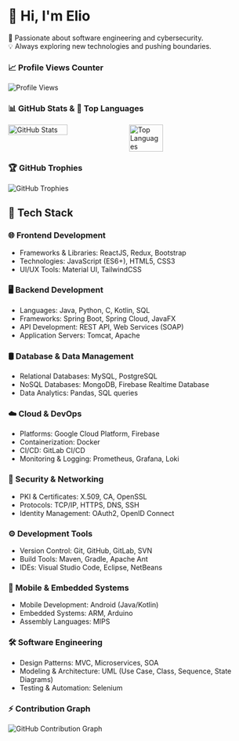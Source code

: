# 👋 Hi, I'm Elio  

🚀 Passionate about software engineering and cybersecurity.  
💡 Always exploring new technologies and pushing boundaries.  

### 📈 Profile Views Counter  
![Profile Views](https://komarev.com/ghpvc/?username=MagliariElio&color=blue)

### 📊 GitHub Stats & 🚀 Top Languages  
<div style="display: flex;">
  <img src="https://github-readme-stats.vercel.app/api?username=MagliariElio&show_icons=true&theme=radical" alt="GitHub Stats" width="49%" />
  <img src="https://github-readme-stats.vercel.app/api/top-langs/?username=MagliariElio&layout=compact&theme=radical" alt="Top Languages" width="37%" />
</div>

### 🏆 GitHub Trophies  
![GitHub Trophies](https://github-profile-trophy.vercel.app/?username=MagliariElio&theme=radical)

## 🚀 Tech Stack

### 🌐 Frontend Development  
- Frameworks & Libraries: ReactJS, Redux, Bootstrap  
- Technologies: JavaScript (ES6+), HTML5, CSS3  
- UI/UX Tools: Material UI, TailwindCSS  

### 🖥 Backend Development
- Languages: Java, Python, C, Kotlin, SQL  
- Frameworks: Spring Boot, Spring Cloud, JavaFX  
- API Development: REST API, Web Services (SOAP)  
- Application Servers: Tomcat, Apache  

### 🛢 Database & Data Management
- Relational Databases: MySQL, PostgreSQL  
- NoSQL Databases: MongoDB, Firebase Realtime Database  
- Data Analytics: Pandas, SQL queries  

### ☁️ Cloud & DevOps
- Platforms: Google Cloud Platform, Firebase  
- Containerization: Docker  
- CI/CD: GitLab CI/CD  
- Monitoring & Logging: Prometheus, Grafana, Loki  

### 🔐 Security & Networking
- PKI & Certificates: X.509, CA, OpenSSL  
- Protocols: TCP/IP, HTTPS, DNS, SSH  
- Identity Management: OAuth2, OpenID Connect  

### ⚙️ Development Tools
- Version Control: Git, GitHub, GitLab, SVN  
- Build Tools: Maven, Gradle, Apache Ant  
- IDEs: Visual Studio Code, Eclipse, NetBeans  

### 📱 Mobile & Embedded Systems
- Mobile Development: Android (Java/Kotlin)  
- Embedded Systems: ARM, Arduino  
- Assembly Languages: MIPS  

### 🛠 Software Engineering
- Design Patterns: MVC, Microservices, SOA  
- Modeling & Architecture: UML (Use Case, Class, Sequence, State Diagrams)  
- Testing & Automation: Selenium  

### ⚡ Contribution Graph  
![GitHub Contribution Graph](https://github-readme-activity-graph.vercel.app/graph?username=MagliariElio&theme=radical)

<!--
### 🚀 Featured Projects  
- [Progetto 1](https://github.com/MagliariElio/progetto1) - Breve descrizione  
- [Progetto 2](https://github.com/MagliariElio/progetto2) - Breve descrizione  
-->
